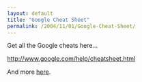 ```yaml
---
layout: default
title: "Google Cheat Sheet"
permalink: /2004/11/01/Google-Cheat-Sheet/
---
```


<P>Get all the Google cheats here...</P>
<P><A class="" href="http://www.google.com/help/cheatsheet.html" target=_blank>http://www.google.com/help/cheatsheet.html</A></P>
<p>And more <a href="http://www.googleguide.com/advanced_operators_reference.html" target="_blank">here</a>.</p>